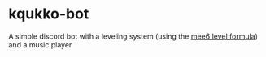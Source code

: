 # kqukko-bot
A simple discord bot with a leveling system (using the [mee6 level formula](https://github.com/Mee6/Mee6-documentation/blob/master/docs/levels_xp.md)) and a music player
